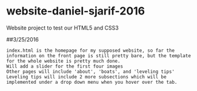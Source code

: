 # website-daniel-sjarif-2016
Website project to test our HTML5 and CSS3

##3/25/2016
````
index.html is the homepage for my supposed website, so far the information on the front page is still pretty bare, but the template for the whole website is pretty much done.
Will add a slider for the first four images
Other pages will include 'about', 'boats', and 'leveling tips'
Leveling tips will include 2 more subsections which will be implemented under a drop down menu when you hover over the tab.
````
